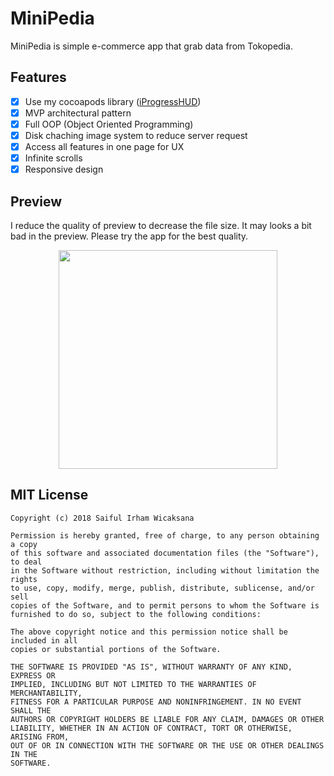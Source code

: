 # MiniPedia
MiniPedia is simple e-commerce app that grab data from Tokopedia.

## Features
- [x] Use my cocoapods library ([iProgressHUD](https://github.com/icaksama/iProgressHUD))
- [x] MVP architectural pattern
- [x] Full OOP (Object Oriented Programming)
- [x] Disk chaching image system to reduce server request
- [x] Access all features in one page for UX
- [x] Infinite scrolls
- [x] Responsive design

## Preview
I reduce the quality of preview to decrease the file size. It may looks a bit bad in the preview.
Please try the app for the best quality.
<p align="center">
<img width="350" src="https://github.com/icaksama/MiniPedia/blob/master/demo.gif?raw=true">
</p>

## MIT License
```text
Copyright (c) 2018 Saiful Irham Wicaksana

Permission is hereby granted, free of charge, to any person obtaining a copy
of this software and associated documentation files (the "Software"), to deal
in the Software without restriction, including without limitation the rights
to use, copy, modify, merge, publish, distribute, sublicense, and/or sell
copies of the Software, and to permit persons to whom the Software is
furnished to do so, subject to the following conditions:

The above copyright notice and this permission notice shall be included in all
copies or substantial portions of the Software.

THE SOFTWARE IS PROVIDED "AS IS", WITHOUT WARRANTY OF ANY KIND, EXPRESS OR
IMPLIED, INCLUDING BUT NOT LIMITED TO THE WARRANTIES OF MERCHANTABILITY,
FITNESS FOR A PARTICULAR PURPOSE AND NONINFRINGEMENT. IN NO EVENT SHALL THE
AUTHORS OR COPYRIGHT HOLDERS BE LIABLE FOR ANY CLAIM, DAMAGES OR OTHER
LIABILITY, WHETHER IN AN ACTION OF CONTRACT, TORT OR OTHERWISE, ARISING FROM,
OUT OF OR IN CONNECTION WITH THE SOFTWARE OR THE USE OR OTHER DEALINGS IN THE
SOFTWARE.
```
